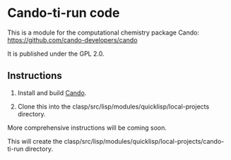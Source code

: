 # Cando-ti-run code

This is a module for the computational chemistry package Cando:
https://github.com/cando-developers/cando

It is published under the GPL 2.0.


## Instructions

1. Install and build [Cando](https://github.com/cando-developers/cando).

2. Clone this into the clasp/src/lisp/modules/quicklisp/local-projects directory.

More comprehensive instructions will be coming soon.


This will create the clasp/src/lisp/modules/quicklisp/local-projects/cando-ti-run directory.
